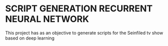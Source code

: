 # SCRIPT GENERATION RECURRENT NEURAL NETWORK

This project has as an objective to generate scripts for the Seinfiled tv show based on deep learning